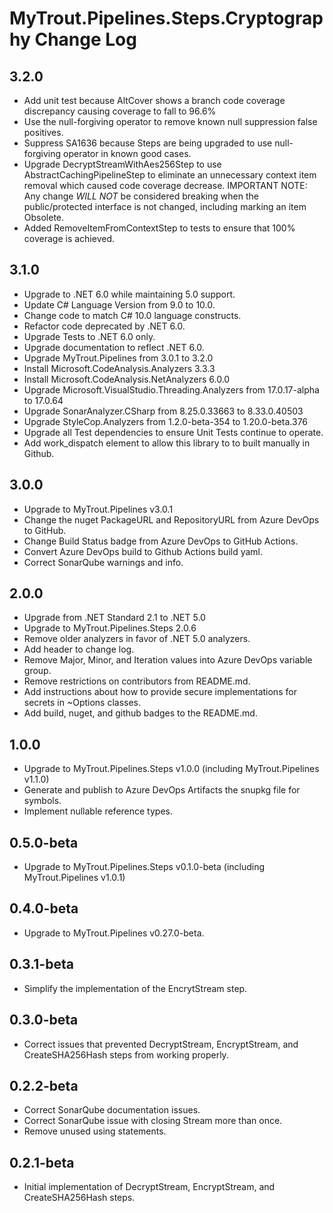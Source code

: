 # MyTrout.Pipelines.Steps.Cryptography Change Log

## 3.2.0
 - Add unit test because AltCover shows a branch code coverage discrepancy causing coverage to fall to 96.6%
 - Use the null-forgiving operator to remove known null suppression false positives.
 - Suppress SA1636 because Steps are being upgraded to use null-forgiving operator in known good cases.
 - Upgrade DecryptStreamWithAes256Step to use AbstractCachingPipelineStep to eliminate an unnecessary context item removal which caused code coverage decrease.
      IMPORTANT NOTE: Any change *WILL NOT* be considered breaking when the public/protected interface is not changed, including marking an item Obsolete.
- Added RemoveItemFromContextStep to tests to ensure that 100% coverage is achieved.

## 3.1.0
 - Upgrade to .NET 6.0 while maintaining 5.0 support.
 - Update C# Language Version from 9.0 to 10.0.
 - Change code to match C# 10.0 language constructs.
 - Refactor code deprecated by .NET 6.0.
 - Upgrade Tests to .NET 6.0 only.
 - Upgrade documentation to reflect .NET 6.0.
 - Upgrade MyTrout.Pipelines from 3.0.1 to 3.2.0
 - Install Microsoft.CodeAnalysis.Analyzers 3.3.3
 - Install Microsoft.CodeAnalysis.NetAnalyzers 6.0.0
 - Upgrade Microsoft.VisualStudio.Threading.Analyzers from 17.0.17-alpha to 17.0.64
 - Upgrade SonarAnalyzer.CSharp from 8.25.0.33663 to 8.33.0.40503
 - Upgrade StyleCop.Analyzers from 1.2.0-beta-354 to 1.20.0-beta.376
 - Upgrade all Test dependencies to ensure Unit Tests continue to operate.
 - Add work_dispatch element to allow this library to to built manually in Github.

## 3.0.0
- Upgrade to MyTrout.Pipelines v3.0.1
- Change the nuget PackageURL and RepositoryURL from Azure DevOps to GitHub.
- Change Build Status badge from Azure DevOps to GitHub Actions.
- Convert Azure DevOps build to Github Actions build yaml.
- Correct SonarQube warnings and info.

## 2.0.0
 - Upgrade from .NET Standard 2.1 to .NET 5.0
 - Upgrade to MyTrout.Pipelines.Steps 2.0.6
 - Remove older analyzers in favor of .NET 5.0 analyzers.
 - Add header to change log.
 - Remove Major, Minor, and Iteration values into Azure DevOps variable group.
 - Remove restrictions on contributors from README.md.
 - Add instructions about how to provide secure implementations for secrets in ~Options classes.
 - Add build, nuget, and github badges to the README.md.

## 1.0.0
- Upgrade to MyTrout.Pipelines.Steps v1.0.0 (including MyTrout.Pipelines v1.1.0)
- Generate and publish to Azure DevOps Artifacts the snupkg file for symbols.
- Implement nullable reference types.

## 0.5.0-beta
- Upgrade to MyTrout.Pipelines.Steps v0.1.0-beta (including MyTrout.Pipelines v1.0.1)

## 0.4.0-beta
- Upgrade to MyTrout.Pipelines v0.27.0-beta.

## 0.3.1-beta
- Simplify the implementation of the EncrytStream step.

## 0.3.0-beta
- Correct issues that prevented DecryptStream, EncryptStream, and CreateSHA256Hash steps from working properly.

## 0.2.2-beta
- Correct SonarQube documentation issues.
- Correct SonarQube issue with closing Stream more than once.
- Remove unused using statements.

## 0.2.1-beta
- Initial implementation of DecryptStream, EncryptStream, and CreateSHA256Hash steps.
